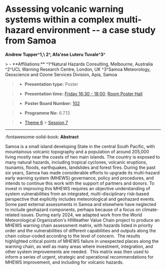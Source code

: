 # Assessing volcanic warning systems within a complex multi-hazard environment -- a case study from Samoa

**Andrew Tupper^1,\ 2^, Afa'ese Luteru Tuvale^3^**

<!-- more -->> - **Affiliations:** ^1^Natural Hazards Consulting, Melbourne, Australia ^2^UCL Warning Research Centre, London, UK ^3^Samoa Meteorology, Geoscience and Ozone Services Division, Apia, Samoa

> - **Presentation type:** Poster

> - **Presentation time:** [Friday 16:30 - 18:00](../sessions_comparison.md#__tabbed_4_6), [Room Poster Hall](../maps_venue.md#__tabbed_1_1)

> - **Poster Board Number:** [102](../map_poster_boards.md#friday)

> - **Programme No:** 6.7.13

> - [Theme 6](../theme6.md) > [Session 7](../sessions/session-6-7.md)

--- 

:fontawesome-solid-book: **Abstract**

Samoa is a small island developing State in the central South Pacific, with mountainous volcanic topography and a population of around 205,000 living mostly near the coasts of two main islands. The country is exposed to many natural hazards, including tropical cyclones, volcanic eruptions, tsunamis, floods, earthquakes, landslides and forest fires.
During the past six years, Samoa has made considerable efforts to upgrade its multi-hazard early warning system (MHEWS) governance, policy and procedures, and intends to continue this work with the support of partners and donors. To invest in improving this MHEWS requires an objective understanding of system vulnerabilities from an integrated, multi-disciplinary risk-based perspective that explicitly includes meteorological and geohazard events.  Some past external assessments in Samoa and elsewhere have neglected to include geohazard components, perhaps because of a focus on climate-related issues.
During early 2024, we adapted work from the World Meteorological Organization's HIWeather Value Chain project to produce an MHEWS warning chain assessment matrix, with hazards listed in priority order and the vulnerabilities of different capabilities and outputs along the chain colour-coded according to the level of concern.  The results highlighted critical points of MHEWS failure in unexpected places along the warning chain, as well as many areas where investment, integration, and other system improvements are needed.  This matrix was then used to inform a series of urgent, strategic and operational recommendations for MHEWS improvement, and including for volcanic hazards.

